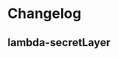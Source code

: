 # Changelog

## lambda-secretLayer
<!-- To add a new entry write: -->
<!-- ### version / full date -->
<!-- * [Update/Bug fix] message that describes the changes that you apply -->